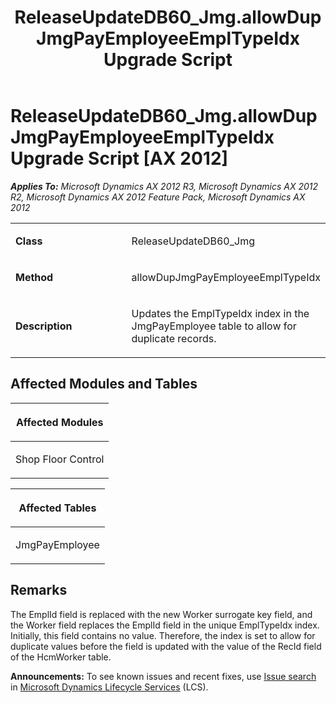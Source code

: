 ﻿---
title: ReleaseUpdateDB60_Jmg.allowDupJmgPayEmployeeEmplTypeIdx Upgrade Script
TOCTitle: ReleaseUpdateDB60_Jmg.allowDupJmgPayEmployeeEmplTypeIdx Upgrade Script
ms:assetid: 1157bf2a-38d9-264f-fc9f-4dc8b71a321a
ms:mtpsurl: https://msdn.microsoft.com/en-us/library/JJ735800(v=AX.60)
ms:contentKeyID: 49706710
ms.date: 05/18/2015
mtps_version: v=AX.60
---

# ReleaseUpdateDB60\_Jmg.allowDupJmgPayEmployeeEmplTypeIdx Upgrade Script [AX 2012]


_**Applies To:** Microsoft Dynamics AX 2012 R3, Microsoft Dynamics AX 2012 R2, Microsoft Dynamics AX 2012 Feature Pack, Microsoft Dynamics AX 2012_

<table>
<colgroup>
<col style="width: 50%" />
<col style="width: 50%" />
</colgroup>
<tbody>
<tr class="odd">
<td><p><strong>Class</strong></p></td>
<td><p>ReleaseUpdateDB60_Jmg</p></td>
</tr>
<tr class="even">
<td><p><strong>Method</strong></p></td>
<td><p>allowDupJmgPayEmployeeEmplTypeIdx</p></td>
</tr>
<tr class="odd">
<td><p><strong>Description</strong></p></td>
<td><p>Updates the EmplTypeIdx index in the JmgPayEmployee table to allow for duplicate records.</p></td>
</tr>
</tbody>
</table>


## Affected Modules and Tables

<table>
<colgroup>
<col style="width: 100%" />
</colgroup>
<thead>
<tr class="header">
<th><p>Affected Modules</p></th>
</tr>
</thead>
<tbody>
<tr class="odd">
<td><p>Shop Floor Control</p></td>
</tr>
</tbody>
</table>


<table>
<colgroup>
<col style="width: 100%" />
</colgroup>
<thead>
<tr class="header">
<th><p>Affected Tables</p></th>
</tr>
</thead>
<tbody>
<tr class="odd">
<td><p>JmgPayEmployee</p></td>
</tr>
</tbody>
</table>


## Remarks

The EmplId field is replaced with the new Worker surrogate key field, and the Worker field replaces the EmplId field in the unique EmplTypeIdx index. Initially, this field contains no value. Therefore, the index is set to allow for duplicate values before the field is updated with the value of the RecId field of the HcmWorker table.

  
**Announcements:** To see known issues and recent fixes, use [Issue search](http://go.microsoft.com/fwlink/?linkid=389258) in [Microsoft Dynamics Lifecycle Services](http://go.microsoft.com/fwlink/?linkid=306505) (LCS).

